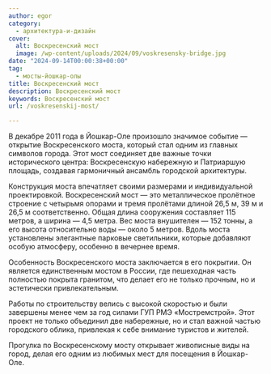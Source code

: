 ```yaml
---
author: egor
category:
  - архитектура-и-дизайн
cover:
  alt: Воскресенский мост
  image: /wp-content/uploads/2024/09/voskresensky-bridge.jpg
date: "2024-09-14T00:00:38+00:00"
tag:
  - мосты-йошкар-олы
title: Воскресенский мост
description: Воскресенский мост
keywords: Воскресенский мост
url: /voskresenskij-most/

---
```

В декабре 2011 года в Йошкар-Оле произошло значимое событие — открытие Воскресенского моста, который стал одним из главных символов города. Этот мост соединяет две важные точки исторического центра: Воскресенскую набережную и Патриаршую площадь, создавая гармоничный ансамбль городской архитектуры.

Конструкция моста впечатляет своими размерами и индивидуальной проектировкой. Воскресенский мост — это металлическое пролётное строение с четырьмя опорами и тремя пролётами длиной 26,5 м, 39 м и 26,5 м соответственно. Общая длина сооружения составляет 115 метров, а ширина — 4,5 метра. Вес моста внушителен — 152 тонны, а его высота относительно воды — около 5 метров. Вдоль моста установлены элегантные парковые светильники, которые добавляют особую атмосферу, особенно в вечернее время.

Особенность Воскресенского моста заключается в его покрытии. Он является единственным мостом в России, где пешеходная часть полностью покрыта гранитом, что делает его не только прочным, но и эстетически привлекательным.

Работы по строительству велись с высокой скоростью и были завершены менее чем за год силами ГУП РМЭ «Мостремстрой». Этот проект не только объединил две набережные, но и стал важной частью городского облика, привлекая к себе внимание туристов и жителей.

Прогулка по Воскресенскому мосту открывает живописные виды на город, делая его одним из любимых мест для посещения в Йошкар-Оле.
